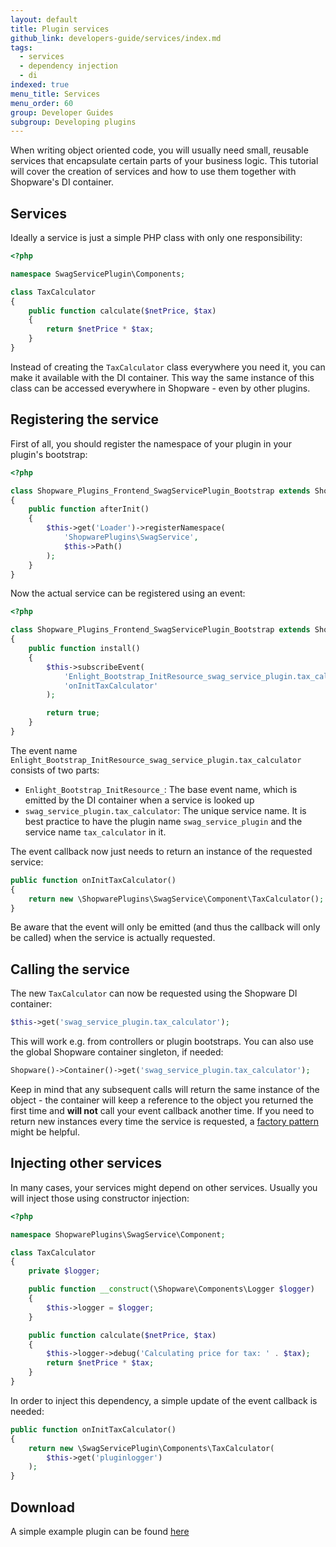 ```yaml
---
layout: default
title: Plugin services
github_link: developers-guide/services/index.md
tags:
  - services
  - dependency injection
  - di
indexed: true
menu_title: Services
menu_order: 60
group: Developer Guides
subgroup: Developing plugins
---
```


When writing object oriented code, you will usually need small, reusable services that encapsulate certain parts of your business logic.
This tutorial will cover the creation of services and how to use them together with Shopware's DI container.

<div class="toc-list"></div>

## Services
Ideally a service is just a simple PHP class with only one responsibility:

```php
<?php

namespace SwagServicePlugin\Components;

class TaxCalculator
{
    public function calculate($netPrice, $tax)
    {
        return $netPrice * $tax;
    }
}
```

Instead of creating the `TaxCalculator` class everywhere you need it, you can make it available with the DI container.
This way the same instance of this class can be accessed everywhere in Shopware - even by other plugins.

## Registering the service
First of all, you should register the namespace of your plugin in your plugin's bootstrap:

```php
<?php

class Shopware_Plugins_Frontend_SwagServicePlugin_Bootstrap extends Shopware_Components_Plugin_Bootstrap
{
    public function afterInit()
    {
        $this->get('Loader')->registerNamespace(
            'ShopwarePlugins\SwagService',
            $this->Path()
        );
    }
}
```

Now the actual service can be registered using an event:

```php
<?php

class Shopware_Plugins_Frontend_SwagServicePlugin_Bootstrap extends Shopware_Components_Plugin_Bootstrap
{
    public function install()
    {
        $this->subscribeEvent(
            'Enlight_Bootstrap_InitResource_swag_service_plugin.tax_calculator',
            'onInitTaxCalculator'
        );

        return true;
    }
}
```

The event name `Enlight_Bootstrap_InitResource_swag_service_plugin.tax_calculator` consists of two parts:

* `Enlight_Bootstrap_InitResource_`: The base event name, which is emitted by the DI container when a service is looked up
* `swag_service_plugin.tax_calculator`: The unique service name. It is best practice to have the plugin name `swag_service_plugin`
and the service name `tax_calculator` in it.

The event callback now just needs to return an instance of the requested service:

```php
public function onInitTaxCalculator()
{
    return new \ShopwarePlugins\SwagService\Component\TaxCalculator();
}
```

Be aware that the event will only be emitted (and thus the callback will only be called) when the service is actually requested.

## Calling the service
The new `TaxCalculator` can now be requested using the Shopware DI container:

```php
$this->get('swag_service_plugin.tax_calculator');
```

This will work e.g. from controllers or plugin bootstraps. You can also use the global Shopware container singleton, if needed:


```php
Shopware()->Container()->get('swag_service_plugin.tax_calculator');
```

Keep in mind that any subsequent calls will return the same instance of the object - the container will keep a reference to the
object you returned the first time and **will not** call your event callback another time. If you need to return new
instances every time the service is requested, a [factory pattern](https://en.wikipedia.org/wiki/Factory_method_pattern) might be helpful.

## Injecting other services
In many cases, your services might depend on other services. Usually you will inject those using constructor injection:

```php
<?php

namespace ShopwarePlugins\SwagService\Component;

class TaxCalculator
{
    private $logger;

    public function __construct(\Shopware\Components\Logger $logger)
    {
        $this->logger = $logger;
    }

    public function calculate($netPrice, $tax)
    {
        $this->logger->debug('Calculating price for tax: ' . $tax);
        return $netPrice * $tax;
    }
}
```

In order to inject this dependency, a simple update of the event callback is needed:

```php
public function onInitTaxCalculator()
{
    return new \SwagServicePlugin\Components\TaxCalculator(
        $this->get('pluginlogger')
    );
}
```

## Download
A simple example plugin can be found <a href="{{ site.url }}/exampleplugins/SwagService.zip">here</a>
